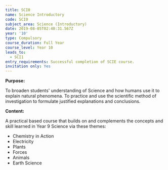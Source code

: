 ```yaml
---
title: SCI0
name: Science Introductory
code: SCI0
subject_area: Science (Introductory)
date: 2019-08-05T02:40:31.567Z
year: '10'
type: Compulsory
course_duration: Full Year
course_level: Year 10
leads_to:
  - SCI1
entry_requirements: Successful completion of SCIE course.
invitation only: Yes
---
```

**Purpose:**

To broaden students' understanding of Science and how humans use it to explain natural phenomena. To practice and use the scientific method of investigation to formulate justified explanations and conclusions.

**Content:**

A practical based course that builds on and complements the concepts and skill learned in Year 9 Science via these themes:
- Chemistry in Action
- Electricity
- Plants
- Forces
- Animals
- Earth Science